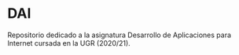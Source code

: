 # DAI
Repositorio dedicado a la asignatura Desarrollo de Aplicaciones para Internet cursada en la UGR (2020/21).
